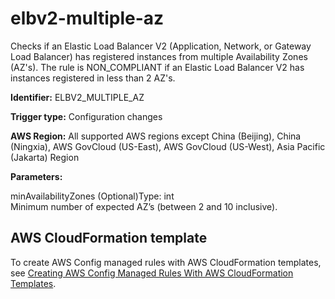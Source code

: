 # elbv2\-multiple\-az<a name="elbv2-multiple-az"></a>

Checks if an Elastic Load Balancer V2 \(Application, Network, or Gateway Load Balancer\) has registered instances from multiple Availability Zones \(AZ's\)\. The rule is NON\_COMPLIANT if an Elastic Load Balancer V2 has instances registered in less than 2 AZ's\. 

**Identifier:** ELBV2\_MULTIPLE\_AZ

**Trigger type:** Configuration changes

**AWS Region:** All supported AWS regions except China \(Beijing\), China \(Ningxia\), AWS GovCloud \(US\-East\), AWS GovCloud \(US\-West\), Asia Pacific \(Jakarta\) Region

**Parameters:**

minAvailabilityZones \(Optional\)Type: int  
Minimum number of expected AZ’s \(between 2 and 10 inclusive\)\.

## AWS CloudFormation template<a name="w79aac11c32c17b7d285c15"></a>

To create AWS Config managed rules with AWS CloudFormation templates, see [Creating AWS Config Managed Rules With AWS CloudFormation Templates](aws-config-managed-rules-cloudformation-templates.md)\.